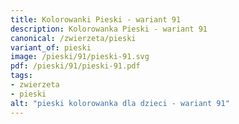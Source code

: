 ```yaml
---
title: Kolorowanki Pieski - wariant 91
description: Kolorowanka Pieski - wariant 91
canonical: /zwierzeta/pieski
variant_of: pieski
image: /pieski/91/pieski-91.svg
pdf: /pieski/91/pieski-91.pdf
tags:
- zwierzeta
- pieski
alt: "pieski kolorowanka dla dzieci - wariant 91"
---
```

